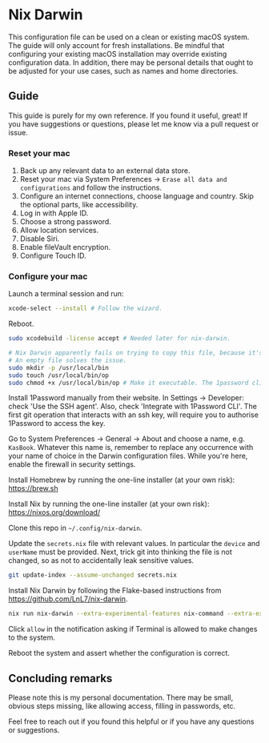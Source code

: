 # Nix Darwin 

This configuration file can be used on a clean or existing macOS system. The guide will only account for fresh installations. Be mindful that configuring your existing macOS installation may override existing configuration data. In addition, there may be personal details that ought to be adjusted for your use cases, such as names and home directories.

## Guide

This guide is purely for my own reference. If you found it useful, great! If you have suggestions or questions, please let me know via a pull request or issue. 

### Reset your mac 

1. Back up any relevant data to an external data store.
1. Reset your mac via System Preferences -> `Erase all data and configurations` and follow the instructions.
1. Configure an internet connections, choose language and country. Skip the optional parts, like accessibility.
1. Log in with Apple ID.
1. Choose a strong password.
1. Allow location services.
1. Disable Siri.
1. Enable fileVault encryption.
1. Configure Touch ID.

### Configure your mac

Launch a terminal session and run:

```sh
xcode-select --install # Follow the wizard.
```

Reboot.

```sh
sudo xcodebuild -license accept # Needed later for nix-darwin.

# Nix Darwin apparently fails on trying to copy this file, because it's missing.
# An empty file solves the issue.
sudo mkdir -p /usr/local/bin
sudo touch /usr/local/bin/op
sudo chmod +x /usr/local/bin/op # Make it executable. The 1password cli will get moved here.
```

Install 1Password manually from their website. In Settings -> Developer: check 'Use the SSH agent'. Also, check 'Integrate with 1Password CLI'. The first git operation that interacts with an ssh key, will require you to authorise 1Password to access the key.

Go to System Preferences -> General -> About and choose a name, e.g. `KasBook`. Whatever this name is, remember to replace any occurrence with your name of choice in the Darwin configuration files. While you're here, enable the firewall in security settings.

Install Homebrew by running the one-line installer (at your own risk):
https://brew.sh

Install Nix by running the one-line installer (at your own risk):
https://nixos.org/download/

Clone this repo in `~/.config/nix-darwin`.

Update the `secrets.nix` file with relevant values. In particular the `device` and `userName` must be provided. Next, trick git into thinking the file is not changed, so as not to accidentally leak sensitive values.

```sh
git update-index --assume-unchanged secrets.nix
```

Install Nix Darwin by following the Flake-based instructions from https://github.com/LnL7/nix-darwin.

```sh
nix run nix-darwin --extra-experimental-features nix-command --extra-experimental-features flakes -- switch --flake ~/.config/nix-darwin
```

Click `allow` in the notification asking if Terminal is allowed to make changes to the system.

Reboot the system and assert whether the configuration is correct.

## Concluding remarks

Please note this is my personal documentation. There may be small, obvious steps missing, like allowing access, filling in passwords, etc.

Feel free to reach out if you found this helpful or if you have any questions or suggestions.
